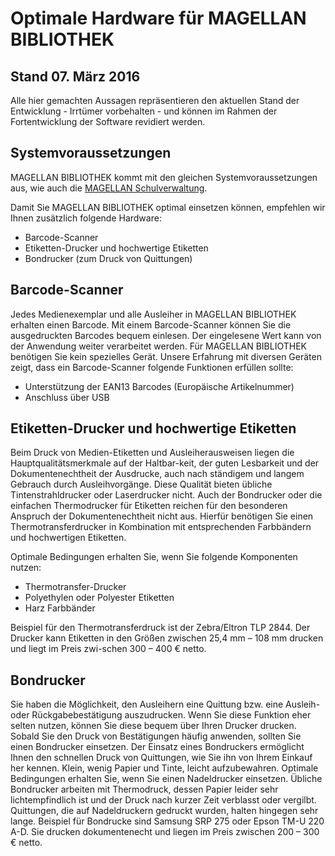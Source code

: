 # Optimale Hardware für MAGELLAN BIBLIOTHEK

## Stand 07. März 2016

Alle hier gemachten Aussagen repräsentieren den aktuellen Stand der Entwicklung - Irrtümer vorbehalten - und können im Rahmen der Fortentwicklung der Software revidiert werden.

## Systemvoraussetzungen

MAGELLAN BIBLIOTHEK kommt mit den gleichen Systemvoraussetzungen aus, wie auch die [MAGELLAN Schulverwaltung](https://doc.magellan7.stueber.de/installation/systemvoraussetzungen.html). 

Damit Sie MAGELLAN BIBLIOTHEK optimal einsetzen können, empfehlen wir Ihnen zusätzlich folgende Hardware:

* Barcode-Scanner
* Etiketten-Drucker und hochwertige Etiketten
* Bondrucker (zum Druck von Quittungen)

## Barcode-Scanner

Jedes Medienexemplar und alle Ausleiher in MAGELLAN BIBLIOTHEK erhalten einen Barcode. Mit einem Barcode-Scanner können Sie die ausgedruckten Barcodes bequem einlesen. Der eingelesene Wert kann von der Anwendung weiter verarbeitet werden.
Für MAGELLAN BIBLIOTHEK benötigen Sie kein spezielles Gerät. Unsere Erfahrung mit diversen Geräten zeigt, dass ein Barcode-Scanner folgende Funktionen erfüllen sollte:

* Unterstützung der EAN13 Barcodes (Europäische Artikelnummer)
* Anschluss über USB

## Etiketten-Drucker und hochwertige Etiketten

Beim Druck von Medien-Etiketten und Ausleiherausweisen liegen die Hauptqualitätsmerkmale auf der Haltbar-keit, der guten Lesbarkeit und der Dokumentenechtheit der Ausdrucke, auch nach ständigem und langem Gebrauch durch Ausleihvorgänge.
Diese Qualität bieten übliche Tintenstrahldrucker oder Laserdrucker nicht. Auch der Bondrucker oder die einfachen Thermodrucker für Etiketten reichen für den besonderen Anspruch der Dokumentenechtheit nicht aus.
Hierfür benötigen Sie einen Thermotransferdrucker in Kombination mit entsprechenden Farbbändern und hochwertigen Etiketten.

Optimale Bedingungen erhalten Sie, wenn Sie folgende Komponenten nutzen:

* Thermotransfer-Drucker
* Polyethylen oder Polyester Etiketten
* Harz Farbbänder

Beispiel für den Thermotransferdruck ist der Zebra/Eltron TLP 2844. Der Drucker kann Etiketten in den Größen zwischen 25,4 mm – 108 mm drucken und liegt im Preis zwi-schen 300 – 400 € netto.

## Bondrucker

Sie haben die Möglichkeit, den Ausleihern eine Quittung bzw. eine Ausleih- oder Rückgabebestätigung auszudrucken. Wenn Sie diese Funktion eher selten nutzen, können Sie diese bequem über Ihren Drucker drucken. Sobald Sie den Druck von Bestätigungen häufig anwenden, sollten Sie einen Bondrucker einsetzen. Der Einsatz eines Bondruckers ermöglicht Ihnen den schnellen Druck von Quittungen, wie Sie ihn von Ihrem Einkauf her kennen. Klein, wenig Papier und Tinte, leicht aufzubewahren.
Optimale Bedingungen erhalten Sie, wenn Sie einen Nadeldrucker einsetzen. Übliche Bondrucker arbeiten mit Thermodruck, dessen Papier leider sehr lichtempfindlich ist und der Druck nach kurzer Zeit verblasst oder vergilbt. Quittungen, die auf Nadeldruckern gedruckt wurden, halten hingegen sehr lange.
Beispiel für Bondrucke sind Samsung SRP 275 oder Epson TM-U 220 A-D. Sie drucken dokumentenecht und liegen im Preis zwischen 200 – 300 € netto.